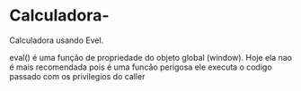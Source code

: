 # Calculadora-

Calculadora usando Evel.

eval() é uma função de propriedade do objeto global (window). Hoje ela nao é mais recomendada pois é uma funcão perigosa ele executa o codigo passado com os privilegios do caller 
